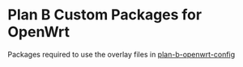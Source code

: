 # Plan B Custom Packages for OpenWrt

Packages required to use the overlay files in [plan-b-openwrt-config](https://github.com/rettichschnidi/plan-b-openwrt-config)
